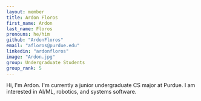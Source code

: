 ```yaml
---
layout: member
title: Ardon Floros
first_name: Ardon
last_name: Floros
pronouns: he/him
github: "ArdonFloros"
email: "afloros@purdue.edu"
linkedin: "ardonfloros"
image: "Ardon.jpg"
group: Undergraduate Students
group_rank: 5
---
```


Hi, I'm Ardon. I'm currently a junior undergraduate CS major at Purdue. I am interested in AI/ML, robotics, and systems software. 
